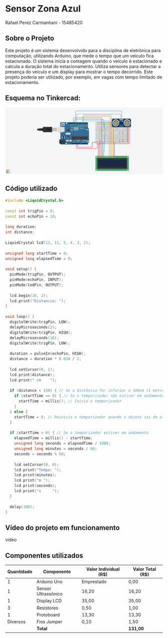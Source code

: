 # Sensor Zona Azul
Rafael Perez Carmanhani - 15485420

## Sobre o Projeto
Este projeto é um sistema desenvolvido para a disciplina de eletrônica para computação, utilizando Arduino, que mede o tempo que um veículo fica estacionado. O sistema inicia a contagem quando o veículo é estacionado e calcula a duração total do estacionamento. Utiliza sensores para detectar a presença do veículo e um display para mostrar o tempo decorrido. Este projeto poderia ser utilizado, por exemplo, em vagas com tempo limitado de estacionamento.

## Esquema no Tinkercad:
![Esquema no Tinkercad](tinkercad_arduino.png)

## Código utilizado

```cpp
#include <LiquidCrystal.h>

const int trigPin = 9;
const int echoPin = 10;

long duration;
int distance;

LiquidCrystal lcd(12, 11, 5, 4, 3, 2);

unsigned long startTime = 0;
unsigned long elapsedTime = 0;

void setup() {
  pinMode(trigPin, OUTPUT);
  pinMode(echoPin, INPUT);
  pinMode(ledPin, OUTPUT);
  
  lcd.begin(16, 2);
  lcd.print("Distancia: ");
}

void loop() {
  digitalWrite(trigPin, LOW);
  delayMicroseconds(2);
  digitalWrite(trigPin, HIGH);
  delayMicroseconds(10);
  digitalWrite(trigPin, LOW);
  
  duration = pulseIn(echoPin, HIGH);
  distance = duration * 0.034 / 2;
  
  lcd.setCursor(0, 1);
  lcd.print(distance);
  lcd.print(" cm    ");
  
  if (distance < 150) { // Se a distância for inferior a 100cm (1 metro)
    if (startTime == 0) { // Se o temporizador não estiver em andamento
      startTime = millis(); // Inicia o temporizador
    }
  } else {
    startTime = 0; // Reinicia o temporizador quando o objeto sai do alcance
  }
  
  if (startTime > 0) { // Se o temporizador estiver em andamento
    elapsedTime = millis() - startTime;
    unsigned long seconds = elapsedTime / 1000;
    unsigned long minutes = seconds / 60;
    seconds = seconds % 60;
    
    lcd.setCursor(0, 0);
    lcd.print("Tempo: ");
    lcd.print(minutes);
    lcd.print("m ");
    lcd.print(seconds);
    lcd.print("s     ");
  }
  
  delay(100);
}
```

## Vídeo do projeto em funcionamento
vídeo

## Componentes utilizados

| Quantidade | Componente          | Valor Individual (R$) | Valor Total (R$) |
|------------|---------------------|-----------------------|------------------|
| 1          | Arduino Uno         | Emprestado            | 0,00             |
| 1          | Sensor Ultrassônico | 16,20                 | 16,20            |
| 1          | Display LCD         | 35,00                 | 35,00            |
| 3          | Resistores          | 0,50                  | 1,00             |
| 1          | Protoboard          | 13,30                 | 13,30            |
| Diversos   | Fios Jumper         | 0,10                  | 1,50             |
|            | **Total**           |                       | **131,00**       |

